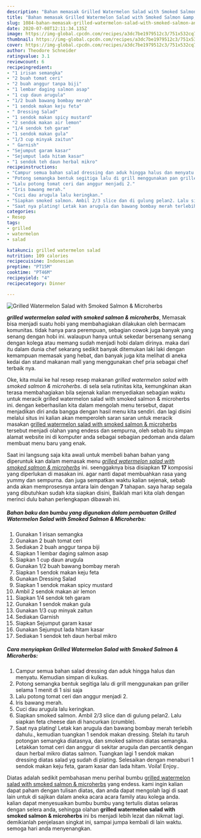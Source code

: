 ```yaml
---
description: "Bahan memasak Grilled Watermelon Salad with Smoked Salmon &amp;amp; Microherbs, Sempurna"
title: "Bahan memasak Grilled Watermelon Salad with Smoked Salmon &amp;amp; Microherbs, Sempurna"
slug: 1084-bahan-memasak-grilled-watermelon-salad-with-smoked-salmon-and-amp-microherbs-sempurna
date: 2020-07-08T12:11:34.135Z
image: https://img-global.cpcdn.com/recipes/a3dc7be1979512c3/751x532cq70/grilled-watermelon-salad-with-smoked-salmon-microherbs-foto-resep-utama.jpg
thumbnail: https://img-global.cpcdn.com/recipes/a3dc7be1979512c3/751x532cq70/grilled-watermelon-salad-with-smoked-salmon-microherbs-foto-resep-utama.jpg
cover: https://img-global.cpcdn.com/recipes/a3dc7be1979512c3/751x532cq70/grilled-watermelon-salad-with-smoked-salmon-microherbs-foto-resep-utama.jpg
author: Theodore Schneider
ratingvalue: 3.1
reviewcount: 6
recipeingredient:
- "1 irisan semangka"
- "2 buah tomat ceri"
- "2 buah anggur tanpa biji"
- "1 lembar daging salmon asap"
- "1 cup daun arugula"
- "1/2 buah bawang bombay merah"
- "1 sendok makan keju feta"
- " Dressing Salad"
- "1 sendok makan spicy mustard"
- "2 sendok makan air lemon"
- "1/4 sendok teh garam"
- "1 sendok makan gula"
- "1/3 cup minyak zaitun"
- " Garnish"
- "Sejumput garam kasar"
- "Sejumput lada hitam kasar"
- "1 sendok teh daun herbal mikro"
recipeinstructions:
- "Campur semua bahan salad dressing dan aduk hingga halus dan menyatu. Kemudian simpan di kulkas."
- "Potong semangka bentuk segitiga lalu di grill menggunakan pan griller selama 1 menit di 1 sisi saja"
- "Lalu potong tomat ceri dan anggur menjadi 2."
- "Iris bawang merah."
- "Cuci dau arugula lalu keringkan."
- "Siapkan smoked salmon. Ambil 2/3 slice dan di gulung pelan2. Lalu siapkan feta cheese dan di hancurkan (crumble)."
- "Saat nya plating! Letak kan arugula dan bawang bombay merah terlebih dahulu., kemudian tuangkan 1 sendok makan dressing. Stelah itu taruh potongan semangka diatasnya, dan smoked salmon diatas semangka. Letakkan tomat ceri dan anggur di sekitar arugula dan percantik dengan daun herbal mikro diatas salmon. Tuangkan lagi 1 sendok makan dressing diatas salad yg sudah di plating. Selesaikan dengan menaburi 1 sendok makan keju feta, garam kasar dan lada hitam. Voila! Enjoy.."
categories:
- Resep
tags:
- grilled
- watermelon
- salad

katakunci: grilled watermelon salad 
nutrition: 109 calories
recipecuisine: Indonesian
preptime: "PT15M"
cooktime: "PT46M"
recipeyield: "4"
recipecategory: Dinner

---
```



![Grilled Watermelon Salad with Smoked Salmon &amp; Microherbs](https://img-global.cpcdn.com/recipes/a3dc7be1979512c3/751x532cq70/grilled-watermelon-salad-with-smoked-salmon-microherbs-foto-resep-utama.jpg)

<b><i>grilled watermelon salad with smoked salmon &amp; microherbs</i></b>, Memasak bisa menjadi suatu hobi yang membahagiakan dilakukan oleh bermacam komunitas. tidak hanya para perempuan, sebagian cowok juga banyak yang senang dengan hobi ini. walaupun hanya untuk sekedar bersenang senang dengan kolega atau memang sudah menjadi hobi dalam dirinya. maka dari itu dalam dunia chef sekarang sedikit banyak ditemukan laki laki dengan kemampuan memasak yang hebat, dan banyak juga kita melihat di aneka kedai dan stand makanan mall yang menggunakan chef pria sebagai chef terbaik nya.



Oke, kita mulai ke hal resep resep makanan <i>grilled watermelon salad with smoked salmon &amp; microherbs</i>. di sela sela rutinitas kita, kemungkinan akan terasa membahagiakan bila sejenak kalian menyediakan sebagian waktu untuk meracik grilled watermelon salad with smoked salmon &amp; microherbs ini. dengan keberhasilan kita dalam mengolah menu tersebut, dapat menjadikan diri anda bangga dengan hasil menu kita sendiri. dan lagi disini melalui situs ini kalian akan memperoleh saran saran untuk meracik masakan <u>grilled watermelon salad with smoked salmon &amp; microherbs</u> tersebut menjadi olahan yang endess dan sempurna, oleh sebab itu simpan alamat website ini di komputer anda sebagai sebagian pedoman anda dalam membuat menu baru yang enak.


Saat ini langsung saja kita awali untuk membeli bahan bahan yang diperuntuk kan dalam memasak menu <u><i>grilled watermelon salad with smoked salmon &amp; microherbs</i></u> ini. seenggaknya bisa disiapkan <b>17</b> komposisi yang diperlukan di masakan ini. agar nanti dapat membuahkan rasa yang yummy dan sempurna. dan juga sempatkan waktu kalian sejenak, sebab anda akan memprosesnya antara lain dengan <b>7</b> tahapan. saya harap segala yang dibutuhkan sudah kita siapkan disini, Baiklah mari kita olah dengan merinci dulu bahan perlengkapan dibawah ini.

<!--inarticleads1-->

##### Bahan baku dan bumbu yang digunakan dalam pembuatan Grilled Watermelon Salad with Smoked Salmon &amp; Microherbs:

1. Gunakan 1 irisan semangka
1. Gunakan 2 buah tomat ceri
1. Sediakan 2 buah anggur tanpa biji
1. Siapkan 1 lembar daging salmon asap
1. Siapkan 1 cup daun arugula
1. Gunakan 1/2 buah bawang bombay merah
1. Siapkan 1 sendok makan keju feta
1. Gunakan  Dressing Salad
1. Siapkan 1 sendok makan spicy mustard
1. Ambil 2 sendok makan air lemon
1. Siapkan 1/4 sendok teh garam
1. Gunakan 1 sendok makan gula
1. Gunakan 1/3 cup minyak zaitun
1. Sediakan  Garnish
1. Siapkan Sejumput garam kasar
1. Gunakan Sejumput lada hitam kasar
1. Sediakan 1 sendok teh daun herbal mikro




<!--inarticleads2-->

##### Cara menyiapkan Grilled Watermelon Salad with Smoked Salmon &amp; Microherbs:

1. Campur semua bahan salad dressing dan aduk hingga halus dan menyatu. Kemudian simpan di kulkas.
1. Potong semangka bentuk segitiga lalu di grill menggunakan pan griller selama 1 menit di 1 sisi saja
1. Lalu potong tomat ceri dan anggur menjadi 2.
1. Iris bawang merah.
1. Cuci dau arugula lalu keringkan.
1. Siapkan smoked salmon. Ambil 2/3 slice dan di gulung pelan2. Lalu siapkan feta cheese dan di hancurkan (crumble).
1. Saat nya plating! Letak kan arugula dan bawang bombay merah terlebih dahulu., kemudian tuangkan 1 sendok makan dressing. Stelah itu taruh potongan semangka diatasnya, dan smoked salmon diatas semangka. Letakkan tomat ceri dan anggur di sekitar arugula dan percantik dengan daun herbal mikro diatas salmon. Tuangkan lagi 1 sendok makan dressing diatas salad yg sudah di plating. Selesaikan dengan menaburi 1 sendok makan keju feta, garam kasar dan lada hitam. Voila! Enjoy..




Diatas adalah sedikit pembahasan menu perihal bumbu <u>grilled watermelon salad with smoked salmon &amp; microherbs</u> yang endess. kami ingin kalian dapat paham dengan tulisan diatas, dan anda dapat mengolah lagi di saat lain untuk di sajikan dalam aneka acara acara family atau kolega anda. kalian dapat menyesuaikan bumbu bumbu yang tertulis diatas selaras dengan selera anda, sehingga olahan <b>grilled watermelon salad with smoked salmon &amp; microherbs</b> ini bs menjadi lebih lezat dan nikmat lagi. demikianlah penjelasan singkat ini, sampai jumpa kembali di lain waktu. semoga hari anda menyenangkan.
